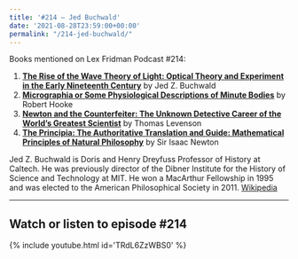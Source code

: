 ```yaml
---
title: '#214 – Jed Buchwald'
date: '2021-08-28T23:59:00+00:00'
permalink: "/214-jed-buchwald/"
---
```


Books mentioned on Lex Fridman Podcast #214:

1. <b><a href="https://amzn.to/3IGnC9Y" target="_blank" rel="sponsored noopener noreferrer">The Rise of the Wave Theory of Light: Optical Theory and Experiment in the Early Nineteenth Century</a></b> by Jed Z. Buchwald
2. <b><a href="https://amzn.to/3QAlOBl" target="_blank" rel="sponsored noopener noreferrer">Micrographia or Some Physiological Descriptions of Minute Bodies</a></b> by Robert Hooke
3. <b><a href="https://amzn.to/3ILlNsr" target="_blank" rel="sponsored noopener noreferrer">Newton and the Counterfeiter: The Unknown Detective Career of the World’s Greatest Scientist</a></b> by Thomas Levenson
4. <b><a href="https://amzn.to/3H43OvK" target="_blank" rel="sponsored noopener noreferrer">The Principia: The Authoritative Translation and Guide: Mathematical Principles of Natural Philosophy</a></b> by Sir Isaac Newton

<!--more-->

Jed Z. Buchwald is Doris and Henry Dreyfuss Professor of History at Caltech. He was previously director of the Dibner Institute for the History of Science and Technology at MIT. He won a MacArthur Fellowship in 1995 and was elected to the American Philosophical Society in 2011. <a href="https://en.wikipedia.org/wiki/Jed_Buchwald" target="_blank">Wikipedia</a>

- - - - - -

## Watch or listen to episode #214

{% include youtube.html id='TRdL6ZzWBS0' %}